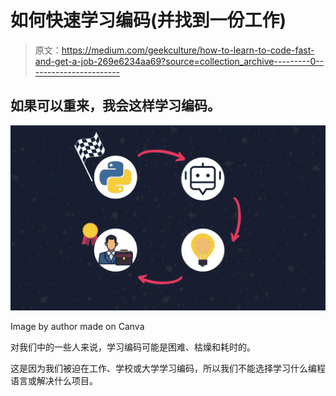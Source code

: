 # 如何快速学习编码(并找到一份工作)

> 原文：<https://medium.com/geekculture/how-to-learn-to-code-fast-and-get-a-job-269e6234aa69?source=collection_archive---------0----------------------->

## 如果可以重来，我会这样学习编码。

![](img/ab5ee745281a510094b92f66f15c1b16.png)

Image by author made on Canva

对我们中的一些人来说，学习编码可能是困难、枯燥和耗时的。

这是因为我们被迫在工作、学校或大学学习编码，所以我们不能选择学习什么编程语言或解决什么项目。